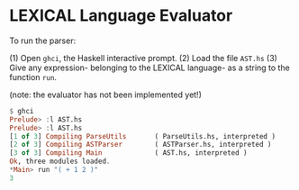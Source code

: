 # LEXICAL Language Evaluator

To run the parser:

(1) Open `ghci`, the Haskell interactive prompt.
(2) Load the file `AST.hs`
(3) Give any expression- belonging to the LEXICAL language- as a string to the function `run`.

(note: the evaluator has not been implemented yet!)

```haskell
$ ghci
Prelude> :l AST.hs
Prelude> :l AST.hs
[1 of 3] Compiling ParseUtils       ( ParseUtils.hs, interpreted )
[2 of 3] Compiling ASTParser        ( ASTParser.hs, interpreted )
[3 of 3] Compiling Main             ( AST.hs, interpreted )
Ok, three modules loaded.
*Main> run "( + 1 2 )"
3
```

